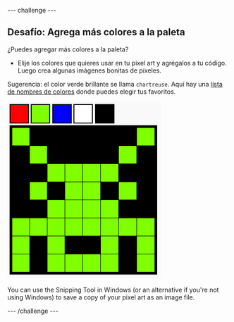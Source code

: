 \--- challenge \---

## Desafío: Agrega más colores a la paleta

¿Puedes agregar más colores a la paleta?

+ Elije los colores que quieres usar en tu pixel art y agrégalos a tu código. Luego crea algunas imágenes bonitas de píxeles.

Sugerencia: el color verde brillante se llama `chartreuse`. Aquí hay una [lista de nombres de colores](https://www.w3schools.com/colors/colors_names.asp) donde puedes elegir tus favoritos.

![screenshot](images/pixel-art-final.png)

You can use the Snipping Tool in Windows (or an alternative if you're not using Windows) to save a copy of your pixel art as an image file.

\--- /challenge \---